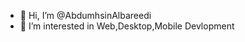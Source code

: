 - 👋 Hi, I’m @AbdumhsinAlbareedi
- 👀 I’m interested in Web,Desktop,Mobile Devlopment 
 

<!---
AbdumhsinAlbareedi/AbdumhsinAlbareedi is a ✨ special ✨ repository because its `README.md` (this file) appears on your GitHub profile.
You can click the Preview link to take a look at your changes.
--->
